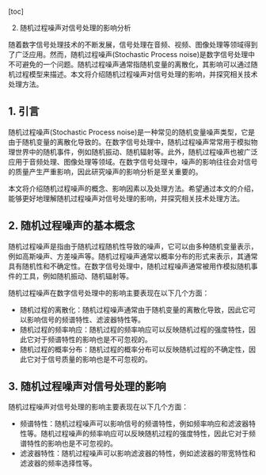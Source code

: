
[toc]                    
                
                
2. 随机过程噪声对信号处理的影响分析

随着数字信号处理技术的不断发展，信号处理在音频、视频、图像处理等领域得到了广泛应用。然而，随机过程噪声(Stochastic Process noise)是数字信号处理中不可避免的一个问题。随机过程噪声通常指随机变量的离散化，其影响可以通过随机过程模型来描述。本文将介绍随机过程噪声对信号处理的影响，并探究相关技术处理方法。

## 1. 引言

随机过程噪声(Stochastic Process noise)是一种常见的随机变量噪声类型，它是由于随机变量的离散化导致的。在数字信号处理中，随机过程噪声常常用于模拟物理世界中的随机事件，例如随机振动、随机辐射等。此外，随机过程噪声也被广泛应用于音频处理、图像处理等领域。在数字信号处理中，噪声的影响往往会对信号的质量产生严重影响，因此研究噪声的影响分析是至关重要的。

本文将介绍随机过程噪声的概念、影响因素以及处理方法。希望通过本文的介绍，能够更好地理解随机过程噪声对信号处理的影响，并探究相关技术处理方法。

## 2. 随机过程噪声的基本概念

随机过程噪声是指由于随机过程随机性导致的噪声，它可以由多种随机变量表示，例如高斯噪声、方差噪声等。随机过程噪声通常以概率分布的形式来表示，其通常具有随机性和不确定性。在数字信号处理中，随机过程噪声通常被用作模拟随机事件的工具，例如随机振动、随机辐射等。

随机过程噪声在数字信号处理中的影响主要表现在以下几个方面：

- 随机过程的离散化：随机过程噪声通常由于随机变量的离散化导致，因此它可以影响信号的频谱特性、滤波器特性等。
- 随机过程的频率响应：随机过程的频率响应可以反映随机过程的强度特性，因此它对于频谱特性的影响也是不可忽视的。
- 随机过程的概率分布：随机过程的概率分布可以反映随机过程的不确定性，因此它对于信号质量的影响也是不可忽视的。

## 3. 随机过程噪声对信号处理的影响

随机过程噪声对信号处理的影响主要表现在以下几个方面：

- 频谱特性：随机过程噪声可以影响信号的频谱特性，例如频率响应和滤波器特性等。随机过程噪声的频率响应可以反映随机过程的强度特性，因此它对于频谱特性的影响也是不可忽视的。
- 滤波器特性：随机过程噪声可以影响滤波器的特性，例如滤波器的带宽特性和滤波器的频率选择性等。


